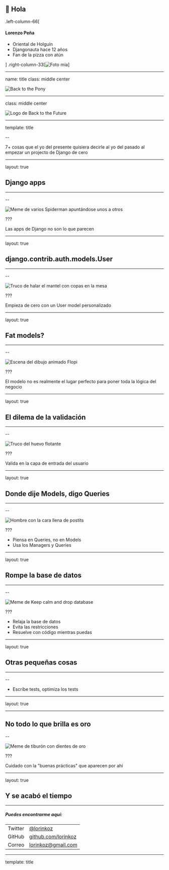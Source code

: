 ## 👋 Hola

.left-column-66[

#### Lorenzo Peña

-   Oriental de Holguín
-   Djangonauta hace 12 años
-   Fan de la pizza con atún

]
.right-column-33[![Foto mía](images/lorinkoz.png)]

---

name: title
class: middle center

![Back to the Pony](images/talk-logo.png)

---

class: middle center

![Logo de Back to the Future](images/film-logo.png)

---

template: title

--

7+ cosas que el yo del presente quisiera decirle al yo del pasado al empezar un projecto de Django de cero

---

layout: true

## Django apps

---

--

![Meme de varios Spiderman apuntándose unos a otros](images/spidermen.png)

???

Las apps de Django no son lo que parecen

---

layout: true

## django.contrib.auth.models.User

---

--

![Truco de halar el mantel con copas en la mesa](images/tablecloth.jpeg)

???

Empieza de cero con un User model personalizado

---

layout: true

## Fat models?

---

--

![Escena del dibujo animado Flopi](images/flopi.png)

???

El modelo no es realmente el lugar perfecto para poner toda la lógica del negocio

---

layout: true

## El dilema de la validación

---

--

![Truco del huevo flotante](images/eggs-water.jpeg)

???

Valida en la capa de entrada del usuario

---

layout: true

## Donde dije Models, digo Queries

---

--

![Hombre con la cara llena de postits](images/postit-man.jpeg)

???

-   Piensa en Queries, no en Models
-   Usa los Managers y Queries

---

layout: true

## Rompe la base de datos

---

--

![Meme de Keep calm and drop database](images/drop-database.png)

???

-   Relaja la base de datos
-   Evita las restricciones
-   Resuelve con código mientras puedas

---

layout: true

## Otras pequeñas cosas

---

--

-   Escribe tests, optimiza los tests

---

layout: true

---

## No todo lo que brilla es oro

--

![Meme de tiburón con dientes de oro](images/shark-golden-teeth.jpeg)

???

Cuidado con la "buenas prácticas" que aparecen por ahí

---

layout: true

## Y se acabó el tiempo

---

##### Puedes encontrarme aquí:

|         |                                                    |
| ------- | -------------------------------------------------- |
| Twitter | [@lorinkoz](https://twitter.com/lorinkoz)          |
| GitHub  | [github.com/lorinkoz](https://github.com/lorinkoz) |
| Correo  | [lorinkoz@gmail.com](mailto:lorinkoz@gmail.com)    |

---

template: title

